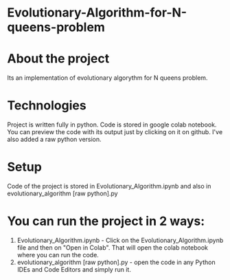 # Evolutionary-Algorithm-for-N-queens-problem

# About the project
Its an implementation of evolutionary algorythm for N queens problem.

# Technologies
Project is written fully in python. Code is stored in google colab notebook.
You can preview the code with its output just by clicking on it on github.
I've also added a raw python version.

# Setup
Code of the project is stored in Evolutionary_Algorithm.ipynb and also in evolutionary_algorithm [raw python].py

# You can run the project in 2 ways:

1) Evolutionary_Algorithm.ipynb - Click on the Evolutionary_Algorithm.ipynb file and then on "Open in Colab". That will open the colab notebook where you can run the code.
2) evolutionary_algorithm [raw python].py - open the code in any Python IDEs and Code Editors and simply run it.
